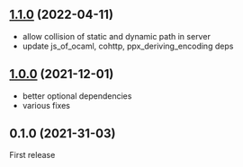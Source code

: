 ## [1.1.0](https://github.com/ocamlpro/ez_api/compare/v1.0.0...1.1.0) (2022-04-11)

* allow collision of static and dynamic path in server
* update js_of_ocaml, cohttp, ppx_deriving_encoding deps

## [1.0.0](https://github.com/ocamlpro/ez_api/compare/0.1.0...v1.0.0) (2021-12-01)

* better optional dependencies
* various fixes

## 0.1.0 (2021-31-03)

First release
